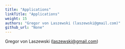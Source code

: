 ```yaml
---
title: "Applications"
linkTitle: "Applications"
weight: 15
authors: "Gregor von Laszewski (laszewski@gmail.com)"
github_url: "None"
---
```


Gregor von Laszewski (laszewski@gmail.com)